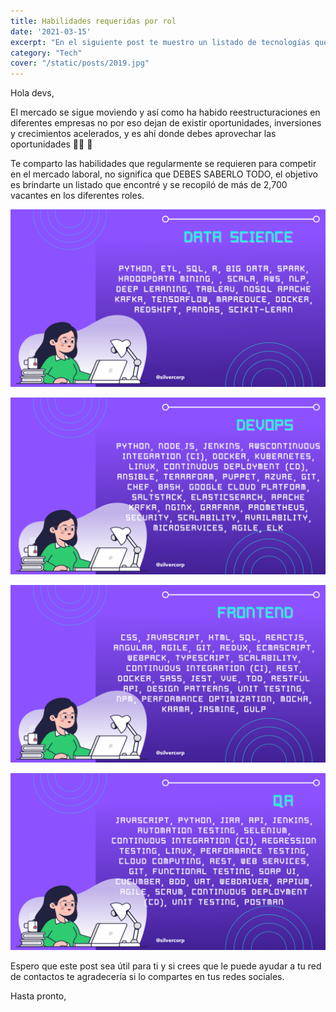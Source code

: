 ```yaml
---
title: Habilidades requeridas por rol
date: '2021-03-15'
excerpt: "En el siguiente post te muestro un listado de tecnologías que están solicitando dependiendo del rol"
category: "Tech"
cover: "/static/posts/2019.jpg"
---
```

Hola devs,

El mercado se sigue moviendo y así como ha habido reestructuraciones en diferentes empresas no por eso dejan de existir oportunidades, inversiones y crecimientos acelerados, y es ahí donde debes aprovechar las oportunidades 💪🏻 🚀

Te comparto las habilidades que regularmente se requieren para competir en el mercado laboral, no significa que DEBES SABERLO TODO, el objetivo es brindarte un listado que encontré y se recopiló de más de 2,700 vacantes en los diferentes roles.

![Data Science](/static/posts/data-science.png)

![DevOps](/static/posts/devops.png)

![FrontEnd](/static/posts/frontend.png)

![QA](/static/posts/qa.png)

Espero que este post sea útil para ti y si crees que le puede ayudar a tu red de contactos te agradecería si lo compartes en tus redes sociales.

Hasta pronto,